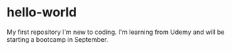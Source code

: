 # hello-world
My first repository
I'm new to coding. I'm learning from Udemy and will be starting a bootcamp in September. 
